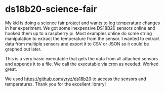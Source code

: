 # ds18b20-science-fair

My kid is doing a science fair project and wants to log temperature changes in her experiment.  We got some inexpensive DS18B20 sensors online and hooked them up to a raspberry pi.   Most examples online do some string manipulation to extract the temperature from the sensor.   I wanted to extract data from multiple sensors and export it to CSV or JSON so it could be graphed out later.

This is a very basic executable that gets the data from all attached sensors and appends it to a file.   We call the executable via cron as needed.   Worked great.

We used <https://github.com/yryz/ds18b20> to access the sensors and temperatures.   Thank you for the excellent library!
